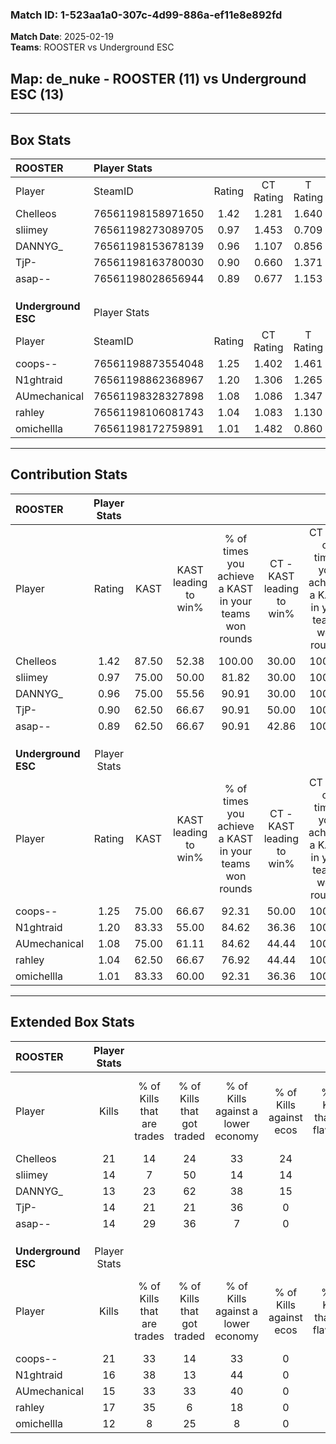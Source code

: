 ### Match ID: 1-523aa1a0-307c-4d99-886a-ef11e8e892fd  
**Match Date**: 2025-02-19  
**Teams**: ROOSTER vs Underground ESC  

## **Map**: de_nuke - ROOSTER (11) vs Underground ESC (13)  
---  

## Box Stats  

| **ROOSTER**         | Player Stats      |        |           |          |       |      |       |         |        |      |     |
| :- | :- | :-: | :-: | :-: | :-: | :-: | :-: | :-: | :-: | :-: | :-: |
| Player              | SteamID           | Rating | CT Rating | T Rating | KAST  | ADR  | Kills | Assists | Deaths | K/D  | HS% |
| Chelleos            | 76561198158971650 |  1.42  |   1.281   |  1.640   | 87.50 | 80.3 |  21   |    3    |   14   | 1.50 | 38  |
| sliimey             | 76561198273089705 |  0.97  |   1.453   |  0.709   | 75.00 | 75.0 |  14   |    4    |   18   | 0.78 | 35  |
| DANNYG_             | 76561198153678139 |  0.96  |   1.107   |  0.856   | 75.00 | 63.0 |  13   |    3    |   15   | 0.87 | 46  |
| TjP-                | 76561198163780030 |  0.90  |   0.660   |  1.371   | 62.50 | 77.7 |  14   |    8    |   18   | 0.78 | 71  |
| asap--              | 76561198028656944 |  0.89  |   0.677   |  1.153   | 62.50 | 68.0 |  14   |    2    |   16   | 0.88 | 50  |
|                     |                   |        |           |          |       |      |       |         |        |      |     |
|                     |                   |        |           |          |       |      |       |         |        |      |     |
|                     |                   |        |           |          |       |      |       |         |        |      |     |
| **Underground ESC** | Player Stats      |        |           |          |       |      |       |         |        |      |     |
| Player              | SteamID           | Rating | CT Rating | T Rating | KAST  | ADR  | Kills | Assists | Deaths | K/D  | HS% |
| coops--             | 76561198873554048 |  1.25  |   1.402   |  1.461   | 75.00 | 73.7 |  21   |    2    |   16   | 1.31 | 28  |
| N1ghtraid           | 76561198862368967 |  1.20  |   1.306   |  1.265   | 83.33 | 70.9 |  16   |    3    |   13   | 1.23 | 25  |
| AUmechanical        | 76561198328327898 |  1.08  |   1.086   |  1.347   | 75.00 | 72.8 |  15   |    8    |   15   | 1.00 | 53  |
| rahley              | 76561198106081743 |  1.04  |   1.083   |  1.130   | 62.50 | 68.6 |  17   |    5    |   15   | 1.13 | 52  |
| omichellla          | 76561198172759891 |  1.01  |   1.482   |  0.860   | 83.33 | 78.8 |  12   |    9    |   17   | 0.71 | 41  |
---  

## Contribution Stats  

| **ROOSTER**         | Player Stats |       |                      |                                                        |                           |                                                             |                          |                                                            |
| :- | :-: | :-: | :-: | :-: | :-: | :-: | :-: | :-: |
| Player              |    Rating    | KAST  | KAST leading to win% | % of times you achieve a KAST in your teams won rounds | CT - KAST leading to win% | CT - % of times you achieve a KAST in your teams won rounds | T - KAST leading to win% | T - % of times you achieve a KAST in your teams won rounds |
| Chelleos            |     1.42     | 87.50 |        52.38         |                         100.00                         |           30.00           |                           100.00                            |          72.73           |                           100.00                           |
| sliimey             |     0.97     | 75.00 |        50.00         |                         81.82                          |           30.00           |                           100.00                            |          75.00           |                           75.00                            |
| DANNYG_             |     0.96     | 75.00 |        55.56         |                         90.91                          |           30.00           |                           100.00                            |          87.50           |                           87.50                            |
| TjP-                |     0.90     | 62.50 |        66.67         |                         90.91                          |           50.00           |                           100.00                            |          77.78           |                           87.50                            |
| asap--              |     0.89     | 62.50 |        66.67         |                         90.91                          |           42.86           |                           100.00                            |          87.50           |                           87.50                            |
|                     |              |       |                      |                                                        |                           |                                                             |                          |                                                            |
|                     |              |       |                      |                                                        |                           |                                                             |                          |                                                            |
|                     |              |       |                      |                                                        |                           |                                                             |                          |                                                            |
| **Underground ESC** | Player Stats |       |                      |                                                        |                           |                                                             |                          |                                                            |
| Player              |    Rating    | KAST  | KAST leading to win% | % of times you achieve a KAST in your teams won rounds | CT - KAST leading to win% | CT - % of times you achieve a KAST in your teams won rounds | T - KAST leading to win% | T - % of times you achieve a KAST in your teams won rounds |
| coops--             |     1.25     | 75.00 |        66.67         |                         92.31                          |           50.00           |                           100.00                            |          80.00           |                           88.89                            |
| N1ghtraid           |     1.20     | 83.33 |        55.00         |                         84.62                          |           36.36           |                           100.00                            |          77.78           |                           77.78                            |
| AUmechanical        |     1.08     | 75.00 |        61.11         |                         84.62                          |           44.44           |                           100.00                            |          77.78           |                           77.78                            |
| rahley              |     1.04     | 62.50 |        66.67         |                         76.92                          |           44.44           |                           100.00                            |          100.00          |                           66.67                            |
| omichellla          |     1.01     | 83.33 |        60.00         |                         92.31                          |           36.36           |                           100.00                            |          88.89           |                           88.89                            |
---  

## Extended Box Stats  

| **ROOSTER**         | Player Stats |                            |                            |                                    |                         |                              |                                 |        |                             |                                     |                          |                               |                            |
| :- | :-: | :-: | :-: | :-: | :-: | :-: | :-: | :-: | :-: | :-: | :-: | :-: | :-: |
| Player              |    Kills     | % of Kills that are trades | % of Kills that got traded | % of Kills against a lower economy | % of Kills against ecos | % of Kills that are flawless | % of Kills that are close duels | Deaths | % of Deaths that get traded | % of Deaths against a lower economy | % of Deaths against ecos | % of Deaths that are flawless | % of Deaths that are close |
| Chelleos            |      21      |             14             |             24             |                 33                 |           24            |              76              |                5                |   14   |             14              |                 21                  |            7             |              86               |             0              |
| sliimey             |      14      |             7              |             50             |                 14                 |           14            |              64              |                7                |   18   |             28              |                 17                  |            6             |              67               |             11             |
| DANNYG_             |      13      |             23             |             62             |                 38                 |           15            |              62              |                8                |   15   |              7              |                 13                  |            0             |              73               |             7              |
| TjP-                |      14      |             21             |             21             |                 36                 |            0            |              79              |                0                |   18   |             28              |                  6                  |            0             |              44               |             17             |
| asap--              |      14      |             29             |             36             |                 7                  |            0            |              86              |                7                |   16   |              6              |                 13                  |            0             |              56               |             0              |
|                     |              |                            |                            |                                    |                         |                              |                                 |        |                             |                                     |                          |                               |                            |
|                     |              |                            |                            |                                    |                         |                              |                                 |        |                             |                                     |                          |                               |                            |
|                     |              |                            |                            |                                    |                         |                              |                                 |        |                             |                                     |                          |                               |                            |
| **Underground ESC** | Player Stats |                            |                            |                                    |                         |                              |                                 |        |                             |                                     |                          |                               |                            |
| Player              |    Kills     | % of Kills that are trades | % of Kills that got traded | % of Kills against a lower economy | % of Kills against ecos | % of Kills that are flawless | % of Kills that are close duels | Deaths | % of Deaths that get traded | % of Deaths against a lower economy | % of Deaths against ecos | % of Deaths that are flawless | % of Deaths that are close |
| coops--             |      21      |             33             |             14             |                 33                 |            0            |              57              |               10                |   16   |             50              |                 31                  |            0             |              94               |             0              |
| N1ghtraid           |      16      |             38             |             13             |                 44                 |            0            |              75              |                0                |   13   |             31              |                 31                  |            0             |              77               |             15             |
| AUmechanical        |      15      |             33             |             33             |                 40                 |            0            |              67              |               13                |   15   |             40              |                 33                  |            0             |              73               |             0              |
| rahley              |      17      |             35             |             6              |                 18                 |            0            |              65              |                6                |   15   |             20              |                 40                  |            0             |              67               |             7              |
| omichellla          |      12      |             8              |             25             |                 8                  |            0            |              58              |                8                |   17   |             41              |                 29                  |            0             |              59               |             6              |
